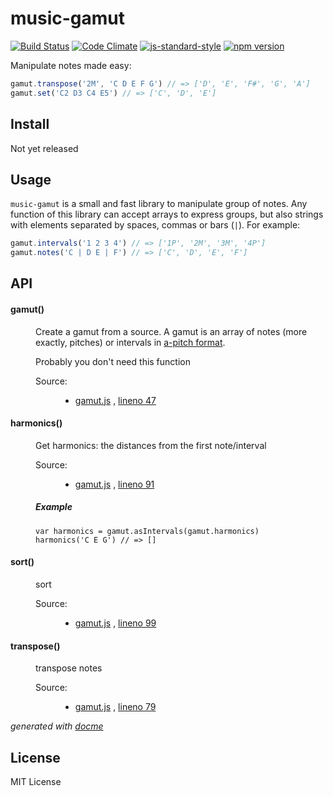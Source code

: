 # music-gamut

[![Build Status](https://travis-ci.org/danigb/music-gamut.svg?branch=master)](https://travis-ci.org/danigb/music-gamut)
[![Code Climate](https://codeclimate.com/github/danigb/music-gamut/badges/gpa.svg)](https://codeclimate.com/github/danigb/music-gamut)
[![js-standard-style](https://img.shields.io/badge/code%20style-standard-brightgreen.svg?style=flat)](https://github.com/feross/standard)
[![npm version](https://badge.fury.io/js/music-gamut.svg)](https://badge.fury.io/js/music-gamut)

Manipulate notes made easy:

```js
gamut.transpose('2M', 'C D E F G') // => ['D', 'E', 'F#', 'G', 'A']
gamut.set('C2 D3 C4 E5') // => ['C', 'D', 'E']
```

## Install

Not yet released

## Usage

`music-gamut` is a small and fast library to manipulate group of notes. Any function of this library can accept arrays to express groups, but also strings with elements separated by spaces, commas or bars (`|`). For example:

```js
gamut.intervals('1 2 3 4') // => ['1P', '2M', '3M', '4P']
gamut.notes('C | D E | F') // => ['C', 'D', 'E', 'F']
```


## API

<!-- START docme generated API please keep comment here to allow auto update -->
<!-- DON'T EDIT THIS SECTION, INSTEAD RE-RUN docme TO UPDATE -->

<div>
<div class="jsdoc-githubify">
<section>
<article>
<div class="container-overview">
<dl class="details">
</dl>
</div>
<dl>
<dt>
<h4 class="name" id="gamut"><span class="type-signature"></span>gamut<span class="signature">()</span><span class="type-signature"></span></h4>
</dt>
<dd>
<div class="description">
<p>Create a gamut from a source. A gamut is an array of notes (more exactly, pitches)
or intervals in <a href="">a-pitch format</a>.</p>
<p>Probably you don't need this function</p>
</div>
<dl class="details">
<dt class="tag-source">Source:</dt>
<dd class="tag-source"><ul class="dummy">
<li>
<a href="https://github.com/danigb/music-gamut/blob/master/gamut.js">gamut.js</a>
<span>, </span>
<a href="https://github.com/danigb/music-gamut/blob/master/gamut.js#L47">lineno 47</a>
</li>
</ul></dd>
</dl>
</dd>
<dt>
<h4 class="name" id="harmonics"><span class="type-signature"></span>harmonics<span class="signature">()</span><span class="type-signature"></span></h4>
</dt>
<dd>
<div class="description">
<p>Get harmonics: the distances from the first note/interval</p>
</div>
<dl class="details">
<dt class="tag-source">Source:</dt>
<dd class="tag-source"><ul class="dummy">
<li>
<a href="https://github.com/danigb/music-gamut/blob/master/gamut.js">gamut.js</a>
<span>, </span>
<a href="https://github.com/danigb/music-gamut/blob/master/gamut.js#L91">lineno 91</a>
</li>
</ul></dd>
</dl>
<h5>Example</h5>
<pre class="prettyprint"><code>var harmonics = gamut.asIntervals(gamut.harmonics)
harmonics('C E G') // => []</code></pre>
</dd>
<dt>
<h4 class="name" id="sort"><span class="type-signature"></span>sort<span class="signature">()</span><span class="type-signature"></span></h4>
</dt>
<dd>
<div class="description">
<p>sort</p>
</div>
<dl class="details">
<dt class="tag-source">Source:</dt>
<dd class="tag-source"><ul class="dummy">
<li>
<a href="https://github.com/danigb/music-gamut/blob/master/gamut.js">gamut.js</a>
<span>, </span>
<a href="https://github.com/danigb/music-gamut/blob/master/gamut.js#L99">lineno 99</a>
</li>
</ul></dd>
</dl>
</dd>
<dt>
<h4 class="name" id="transpose"><span class="type-signature"></span>transpose<span class="signature">()</span><span class="type-signature"></span></h4>
</dt>
<dd>
<div class="description">
<p>transpose notes</p>
</div>
<dl class="details">
<dt class="tag-source">Source:</dt>
<dd class="tag-source"><ul class="dummy">
<li>
<a href="https://github.com/danigb/music-gamut/blob/master/gamut.js">gamut.js</a>
<span>, </span>
<a href="https://github.com/danigb/music-gamut/blob/master/gamut.js#L79">lineno 79</a>
</li>
</ul></dd>
</dl>
</dd>
</dl>
</article>
</section>
</div>

*generated with [docme](https://github.com/thlorenz/docme)*
</div>
<!-- END docme generated API please keep comment here to allow auto update -->

## License

MIT License
